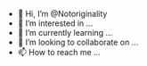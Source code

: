 - 👋 Hi, I’m @Notoriginality
- 👀 I’m interested in ...
- 🌱 I’m currently learning ...
- 💞️ I’m looking to collaborate on ...
- 📫 How to reach me ...

<!---
Notoriginality/Notoriginality is a ✨ special ✨ repository because its `README.md` (this file) appears on your GitHub profile.
You can click the Preview link to take a look at your changes.
--->
